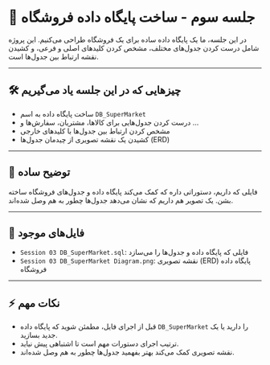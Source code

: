 # 🧩 جلسه سوم - ساخت پایگاه داده فروشگاه

در این جلسه، ما یک پایگاه داده ساده برای یک فروشگاه طراحی می‌کنیم. این پروژه شامل درست کردن جدول‌های مختلف، مشخص کردن کلیدهای اصلی و فرعی، و کشیدن نقشه ارتباط بین جدول‌ها است.

---

## 🛠️ چیزهایی که در این جلسه یاد می‌گیریم

- ساخت پایگاه داده به اسم `DB_SuperMarket`
- درست کردن جدول‌هایی برای کالاها، مشتریان، سفارش‌ها و ...
- مشخص کردن ارتباط بین جدول‌ها با کلیدهای خارجی
- کشیدن یک نقشه تصویری از چیدمان جدول‌ها (ERD)

---

## 📜 توضیح ساده

فایلی که داریم، دستوراتی داره که کمک می‌کند پایگاه داده و جدول‌های فروشگاه ساخته بشن. یک تصویر هم داریم که نشان می‌دهد جدول‌ها چطور به هم وصل شده‌اند.

---

## 📂 فایل‌های موجود

- `Session 03 DB_SuperMarket.sql`: فایلی که پایگاه داده و جدول‌ها را می‌سازد
- `Session 03 DB_SuperMarket Diagram.png`: نقشه تصویری (ERD) پایگاه داده فروشگاه

---

## ⚡ نکات مهم

- قبل از اجرای فایل، مطمئن شوید که پایگاه داده `DB_SuperMarket` را دارید یا یک جدید بسازید.
- ترتیب اجرای دستورات مهم است تا اشتباهی پیش نیاید.
- نقشه تصویری کمک می‌کند بهتر بفهمید جدول‌ها چطور به هم وصل شده‌اند.

